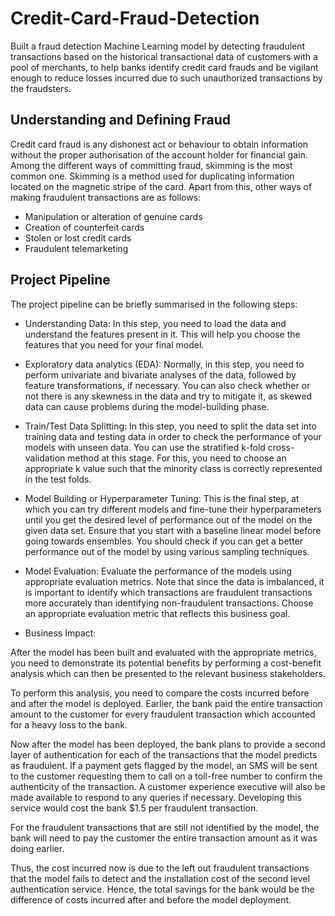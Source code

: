 # Credit-Card-Fraud-Detection
Built a fraud detection Machine Learning model by detecting fraudulent transactions based on the historical transactional data of customers with a pool of merchants, to help banks identify credit card frauds and be vigilant enough to reduce losses incurred due to such unauthorized transactions by the fraudsters.

## Understanding and Defining Fraud

Credit card fraud is any dishonest act or behaviour to obtain information without the proper authorisation of the account holder for financial gain. Among the different ways of committing fraud, skimming is the most common one. Skimming is a method used for duplicating information located on the magnetic stripe of the card.  Apart from this, other ways of making fraudulent transactions are as follows:

- Manipulation or alteration of genuine cards
- Creation of counterfeit cards
- Stolen or lost credit cards
- Fraudulent telemarketing

## Project Pipeline
The project pipeline can be briefly summarised in the following steps:

 

- Understanding Data: In this step, you need to load the data and understand the features present in it. This will help you choose the features that you need for your final model.

 

- Exploratory data analytics (EDA): Normally, in this step, you need to perform univariate and bivariate analyses of the data, followed by feature transformations, if necessary. You can also check whether or not there is any skewness in the data and try to mitigate it, as skewed data can cause problems during the model-building phase.

 

- Train/Test Data Splitting: In this step, you need to split the data set into training data and testing data in order to check the performance of your models with unseen data. You can use the stratified k-fold cross-validation method at this stage. For this, you need to choose an appropriate k value such that the minority class is correctly represented in the test folds.

 

- Model Building or Hyperparameter Tuning: This is the final step, at which you can try different models and fine-tune their hyperparameters until you get the desired level of performance out of the model on the given data set. Ensure that you start with a baseline linear model before going towards ensembles. You should check if you can get a better performance out of the model by using various sampling techniques.

 

- Model Evaluation: Evaluate the performance of the models using appropriate evaluation metrics. Note that since the data is imbalanced, it is important to identify which transactions are fraudulent transactions more accurately than identifying non-fraudulent transactions. Choose an appropriate evaluation metric that reflects this business goal.

 

- Business Impact:

After the model has been built and evaluated with the appropriate metrics, you need to demonstrate its potential benefits by performing a cost-benefit analysis which can then be presented to the relevant business stakeholders. 

 

To perform this analysis, you need to compare the costs incurred before and after the model is deployed. Earlier, the bank paid the entire transaction amount to the customer for every fraudulent transaction which accounted for a heavy loss to the bank.

 

Now after the model has been deployed, the bank plans to provide a second layer of authentication for each of the transactions that the model predicts as fraudulent. If a payment gets flagged by the model, an SMS will be sent to the customer requesting them to call on a toll-free number to confirm the authenticity of the transaction. A customer experience executive will also be made available to respond to any queries if necessary. Developing this service would cost the bank $1.5 per fraudulent transaction.

 

For the fraudulent transactions that are still not identified by the model, the bank will need to pay the customer the entire transaction amount as it was doing earlier.

 

Thus, the cost incurred now is due to the left out fraudulent transactions that the model fails to detect and the installation cost of the second level authentication service. Hence, the total savings for the bank would be the difference of costs incurred after and before the model deployment.
